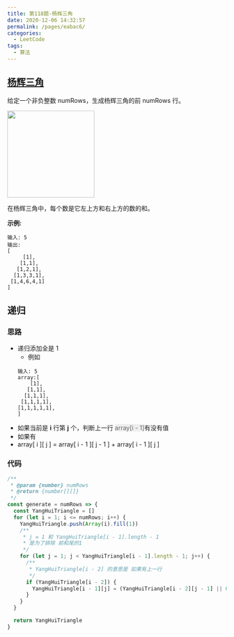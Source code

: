 ```yaml
---
title: 第118题-杨辉三角
date: 2020-12-06 14:32:57
permalink: /pages/eabac6/
categories:
  - LeetCode
tags:
  - 算法
---
```


## [杨辉三角](https://leetcode-cn.com/problems/pascals-triangle/)

给定一个非负整数 numRows，生成杨辉三角的前 numRows 行。

<img src="https://cdn.jsdelivr.net/gh/xiaojun996/CDN/images/leetcode/PascalTriangleAnimated2.gif" width="200" />

在杨辉三角中，每个数是它左上方和右上方的数的和。

**示例:**

```
输入: 5
输出:
[
     [1],
    [1,1],
   [1,2,1],
  [1,3,3,1],
 [1,4,6,4,1]
]
```

<!-- more -->

## 递归

### 思路

- 递归添加全是 1
  - 例如
  ```
  输入: 5
  array:[
      [1],
     [1,1],
    [1,1,1],
   [1,1,1,1],
  [1,1,1,1,1],
  ]
  ```
- 如果当前是 **i** 行第 **j** 个，判断上一行 <font style="background: #eee; color: #666;">array[i - 1]</font>有没有值
- 如果有
- array[ i ][ j ] = array[ i - 1 ][ j - 1 ] + array[ i - 1 ][ j ]

### 代码

```JavaScript
/**
 * @param {number} numRows
 * @return {number[][]}
 */
const generate = numRows => {
  const YangHuiTriangle = []
  for (let i = 1; i <= numRows; i++) {
    YangHuiTriangle.push(Array(i).fill(1))
    /**
     * j = 1 和 YangHuiTriangle[i - 1].length - 1
     * 是为了排除 前和尾的1
     */
    for (let j = 1; j < YangHuiTriangle[i - 1].length - 1; j++) {
      /**
       * YangHuiTriangle[i - 2] 的意思是 如果有上一行
       */
      if (YangHuiTriangle[i - 2]) {
        YangHuiTriangle[i - 1][j] = (YangHuiTriangle[i - 2][j - 1] || 0) + YangHuiTriangle[i - 2][j]
      }
    }
  }

  return YangHuiTriangle
}
```
